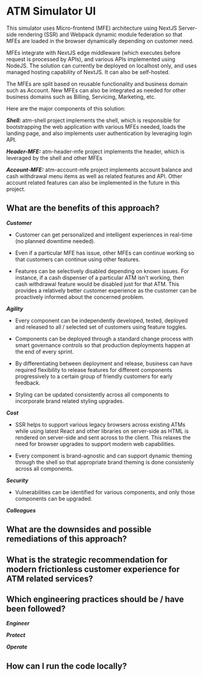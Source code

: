 # ATM Simulator UI

This simulator uses Micro-frontend (MFE) architecture using NextJS Server-side rendering (SSR) and Webpack dynamic module federation so that MFEs are loaded in the browser dynamically depending on customer need.

MFEs integrate with NextJS edge middleware (which executes before request is processed by APIs), and various APIs implemented using NodeJS. The solution can currently be deployed on localhost only, and uses managed hosting capability of NextJS. It can also be self-hosted.

The MFEs are split based on reusable functionality and business domain such as Account. New MFEs can also be integrated as needed for other business domains such as Billing, Servicing, Marketing, etc.

Here are the major components of this solution:

**_Shell:_**
atm-shell project implements the shell, which is responsible for bootstrapping the web application with various MFEs needed, loads the landing page, and also implements user authentication by leveraging login API.

**_Header-MFE:_**
atm-header-mfe project implements the header, which is leveraged by the shell and other MFEs

**_Account-MFE:_**
atm-account-mfe project implements account balance and cash withdrawal menu items as well as related features and API. Other account related features can also be implemented in the future in this project.

## What are the benefits of this approach?

**_Customer_**

- Customer can get personalized and intelligent experiences in real-time (no planned downtime needed).

- Even if a particular MFE has issue, other MFEs can continue working so that customers can continue using other features.

- Features can be selectively disabled depending on known issues. For instance, if a cash dispenser of a particular ATM isn't working, then cash withdrawal feature would be disabled just for that ATM. This provides a relatively better customer experience as the customer can be proactively informed about the concerned problem.

**_Agility_**

- Every component can be independently developed, tested, deployed and released to all / selected set of customers using feature toggles.

- Components can be deployed through a standard change process with smart governance controls so that production deployments happen at the end of every sprint.

- By differentiating between deployment and release, business can have required flexibility to release features for different components progressively to a certain group of friendly customers for early feedback.

- Styling can be updated consistently across all components to incorporate brand related styling upgrades.

**_Cost_**

- SSR helps to support various legacy browsers across existing ATMs while using latest React and other libraries on server-side as HTML is rendered on server-side and sent across to the client. This relaxes the need for browser upgrades to support modern web capabilities.

- Every component is brand-agnostic and can support dynamic theming through the shell so that appropriate brand theming is done consistenly across all components.

**_Security_**

- Vulnerabilities can be identified for various components, and only those components can be upgraded.

**_Colleagues_**

## What are the downsides and possible remediations of this approach?

## What is the strategic recommendation for modern frictionless customer experience for ATM related services?

## Which engineering practices should be / have been followed?

**_Engineer_**

**_Protect_**

**_Operate_**

## How can I run the code locally?
